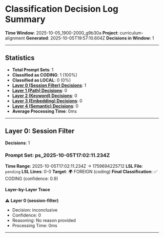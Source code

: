 # Classification Decision Log Summary

**Time Window**: 2025-10-05_1900-2000_g9b30a
**Project**: curriculum-alignment
**Generated**: 2025-10-05T19:57:10.604Z
**Decisions in Window**: 1

---

## Statistics

- **Total Prompt Sets**: 1
- **Classified as CODING**: 1 (100%)
- **Classified as LOCAL**: 0 (0%)
- **[Layer 0 (Session Filter) Decisions](#layer-0-session-filter)**: 1
- **[Layer 1 (Path) Decisions](#layer-1-path)**: 0
- **[Layer 2 (Keyword) Decisions](#layer-2-keyword)**: 0
- **[Layer 3 (Embedding) Decisions](#layer-3-embedding)**: 0
- **[Layer 4 (Semantic) Decisions](#layer-4-semantic)**: 0
- **Average Processing Time**: 0ms

---

## Layer 0: Session Filter

**Decisions**: 1

### Prompt Set: ps_2025-10-05T17:02:11.234Z

**Time Range**: 2025-10-05T17:02:11.234Z → 1759694225712
**LSL File**: `pending`
**LSL Lines**: 0-0
**Target**: 🌍 FOREIGN (coding)
**Final Classification**: ✅ CODING (confidence: 0.9)

#### Layer-by-Layer Trace

⚠️ **Layer 0 (session-filter)**
- Decision: inconclusive
- Confidence: 0
- Reasoning: No reason provided
- Processing Time: 0ms

---

